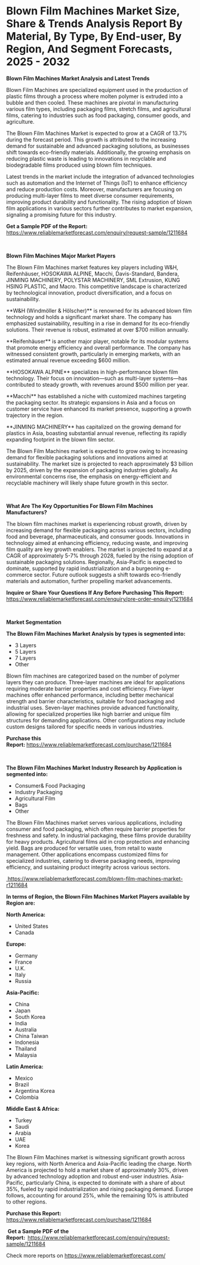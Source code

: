 <p><h1>Blown Film Machines Market Size, Share & Trends Analysis Report By Material, By Type, By End-user, By Region, And Segment Forecasts, 2025 - 2032</h1></p><p><strong>Blown Film Machines Market Analysis and Latest Trends</strong></p>
<p><p>Blown Film Machines are specialized equipment used in the production of plastic films through a process where molten polymer is extruded into a bubble and then cooled. These machines are pivotal in manufacturing various film types, including packaging films, stretch films, and agricultural films, catering to industries such as food packaging, consumer goods, and agriculture.</p><p>The Blown Film Machines Market is expected to grow at a CAGR of 13.7% during the forecast period. This growth is attributed to the increasing demand for sustainable and advanced packaging solutions, as businesses shift towards eco-friendly materials. Additionally, the growing emphasis on reducing plastic waste is leading to innovations in recyclable and biodegradable films produced using blown film techniques.</p><p>Latest trends in the market include the integration of advanced technologies such as automation and the Internet of Things (IoT) to enhance efficiency and reduce production costs. Moreover, manufacturers are focusing on producing multi-layer films to meet diverse consumer requirements, improving product durability and functionality. The rising adoption of blown film applications in various sectors further contributes to market expansion, signaling a promising future for this industry.</p></p>
<p><strong>Get a Sample PDF of the Report:&nbsp;</strong> <a href="https://www.reliablemarketforecast.com/enquiry/request-sample/1211684?utm_campaign=2803&utm_medium=2&utm_source=Github&utm_content=ia&utm_term=24032025&utm_id=blown-film-machines">https://www.reliablemarketforecast.com/enquiry/request-sample/1211684</a></p>
<p>&nbsp;</p>
<p><strong>Blown Film Machines Major Market Players</strong></p>
<p><p>The Blown Film Machines market features key players including W&H, Reifenhäuser, HOSOKAWA ALPINE, Macchi, Davis-Standard, Bandera, JINMING MACHINERY, POLYSTAR MACHINERY, SML Extrusion, KUNG HSING PLASTIC, and Macro. This competitive landscape is characterized by technological innovation, product diversification, and a focus on sustainability.</p><p>**W&H (Windmöller & Hölscher)** is renowned for its advanced blown film technology and holds a significant market share. The company has emphasized sustainability, resulting in a rise in demand for its eco-friendly solutions. Their revenue is robust, estimated at over $700 million annually.</p><p>**Reifenhäuser** is another major player, notable for its modular systems that promote energy efficiency and overall performance. The company has witnessed consistent growth, particularly in emerging markets, with an estimated annual revenue exceeding $600 million.</p><p>**HOSOKAWA ALPINE** specializes in high-performance blown film technology. Their focus on innovation—such as multi-layer systems—has contributed to steady growth, with revenues around $500 million per year.</p><p>**Macchi** has established a niche with customized machines targeting the packaging sector. Its strategic expansions in Asia and a focus on customer service have enhanced its market presence, supporting a growth trajectory in the region.</p><p>**JINMING MACHINERY** has capitalized on the growing demand for plastics in Asia, boasting substantial annual revenue, reflecting its rapidly expanding footprint in the blown film sector.</p><p>The Blown Film Machines market is expected to grow owing to increasing demand for flexible packaging solutions and innovations aimed at sustainability. The market size is projected to reach approximately $3 billion by 2025, driven by the expansion of packaging industries globally. As environmental concerns rise, the emphasis on energy-efficient and recyclable machinery will likely shape future growth in this sector.</p></p>
<p>&nbsp;</p>
<p><strong>What Are The Key Opportunities For Blown Film Machines Manufacturers?</strong></p>
<p><p>The blown film machines market is experiencing robust growth, driven by increasing demand for flexible packaging across various sectors, including food and beverage, pharmaceuticals, and consumer goods. Innovations in technology aimed at enhancing efficiency, reducing waste, and improving film quality are key growth enablers. The market is projected to expand at a CAGR of approximately 5-7% through 2028, fueled by the rising adoption of sustainable packaging solutions. Regionally, Asia-Pacific is expected to dominate, supported by rapid industrialization and a burgeoning e-commerce sector. Future outlook suggests a shift towards eco-friendly materials and automation, further propelling market advancements.</p></p>
<p><strong>Inquire or Share Your Questions If Any Before Purchasing This Report:</strong> <a href="https://www.reliablemarketforecast.com/enquiry/pre-order-enquiry/1211684?utm_campaign=2803&utm_medium=2&utm_source=Github&utm_content=ia&utm_term=24032025&utm_id=blown-film-machines">https://www.reliablemarketforecast.com/enquiry/pre-order-enquiry/1211684</a></p>
<p>&nbsp;</p>
<p><strong>Market Segmentation</strong></p>
<p><strong>The Blown Film Machines Market Analysis by types is segmented into:</strong></p>
<p><ul><li>3 Layers</li><li>5 Layers</li><li>7 Layers</li><li>Other</li></ul></p>
<p><p>Blown film machines are categorized based on the number of polymer layers they can produce. Three-layer machines are ideal for applications requiring moderate barrier properties and cost efficiency. Five-layer machines offer enhanced performance, including better mechanical strength and barrier characteristics, suitable for food packaging and industrial uses. Seven-layer machines provide advanced functionality, allowing for specialized properties like high barrier and unique film structures for demanding applications. Other configurations may include custom designs tailored for specific needs in various industries.</p></p>
<p><strong>Purchase this Report:&nbsp;</strong><a href="https://www.reliablemarketforecast.com/purchase/1211684?utm_campaign=2803&utm_medium=2&utm_source=Github&utm_content=ia&utm_term=24032025&utm_id=blown-film-machines">https://www.reliablemarketforecast.com/purchase/1211684</a></p>
<p>&nbsp;</p>
<p><strong>The Blown Film Machines Market Industry Research by Application is segmented into:</strong></p>
<p><ul><li>Consumer& Food Packaging</li><li>Industry Packaging</li><li>Agricultural Film</li><li>Bags</li><li>Other</li></ul></p>
<p><p>The Blown Film Machines market serves various applications, including consumer and food packaging, which often require barrier properties for freshness and safety. In industrial packaging, these films provide durability for heavy products. Agricultural films aid in crop protection and enhancing yield. Bags are produced for versatile uses, from retail to waste management. Other applications encompass customized films for specialized industries, catering to diverse packaging needs, improving efficiency, and sustaining product integrity across various sectors.</p></p>
<p><a href="https://www.reliablemarketforecast.com/blown-film-machines-market-r1211684?utm_campaign=2803&utm_medium=2&utm_source=Github&utm_content=ia&utm_term=24032025&utm_id=blown-film-machines">&nbsp;https://www.reliablemarketforecast.com/blown-film-machines-market-r1211684</a></p>
<p><strong>In terms of Region, the Blown Film Machines Market Players available by Region are:</strong></p>
<p>
    <p> <strong> North America: </strong>
        <ul>
            <li>United States</li>
            <li>Canada</li>
        </ul>
        </p> 
    <p> <strong> Europe: </strong>
        <ul>
            <li>Germany</li>
            <li>France</li>
            <li>U.K.</li>
            <li>Italy</li>
            <li>Russia</li>
        </ul>
        </p> 
    <p> <strong> Asia-Pacific: </strong>
        <ul>
            <li>China</li>
            <li>Japan</li>
            <li>South Korea</li>
            <li>India</li>
            <li>Australia</li>
            <li>China Taiwan</li>
            <li>Indonesia</li>
            <li>Thailand</li>
            <li>Malaysia</li>
        </ul>
        </p> 
    <p> <strong> Latin America: </strong>
        <ul>
            <li>Mexico</li>
            <li>Brazil</li>
            <li>Argentina Korea</li>
            <li>Colombia</li>
        </ul>
        </p> 
    <p> <strong> Middle East & Africa: </strong>
        <ul>
            <li>Turkey</li>
            <li>Saudi</li>
            <li>Arabia</li>
            <li>UAE</li>
            <li>Korea</li>
        </ul>
    </p>
    </p>
<p><p>The Blown Film Machines market is witnessing significant growth across key regions, with North America and Asia-Pacific leading the charge. North America is projected to hold a market share of approximately 30%, driven by advanced technology adoption and robust end-user industries. Asia-Pacific, particularly China, is expected to dominate with a share of about 35%, fueled by rapid industrialization and rising packaging demand. Europe follows, accounting for around 25%, while the remaining 10% is attributed to other regions.</p></p>
<p><strong>Purchase this Report: </strong><a href="https://www.reliablemarketforecast.com/purchase/1211684?utm_campaign=2803&utm_medium=2&utm_source=Github&utm_content=ia&utm_term=24032025&utm_id=blown-film-machines">https://www.reliablemarketforecast.com/purchase/1211684</a></p>
<p>&nbsp;<strong>Get a Sample PDF of the Report:&nbsp;&nbsp;</strong><a href="https://www.reliablemarketforecast.com/enquiry/request-sample/1211684?utm_campaign=2803&utm_medium=2&utm_source=Github&utm_content=ia&utm_term=24032025&utm_id=blown-film-machines">https://www.reliablemarketforecast.com/enquiry/request-sample/1211684</a></p>
<p><strong></strong></p>
<p>Check more reports on <a href="https://www.reliablemarketforecast.com/?utm_campaign=2803&utm_medium=2&utm_source=Github&utm_content=ia&utm_term=24032025&utm_id=blown-film-machines">https://www.reliablemarketforecast.com/</a></p>